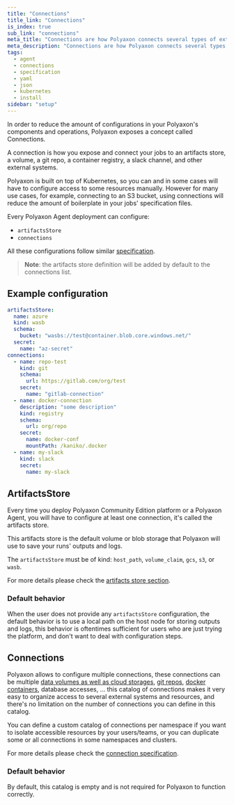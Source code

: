 ```yaml
---
title: "Connections"
title_link: "Connections"
is_index: true
sub_link: "connections"
meta_title: "Connections are how Polyaxon connects several types of external system and resources to your operations."
meta_description: "Connections are how Polyaxon connects several types of external system and resources to your operations."
tags:
  - agent
  - connections
  - specification
  - yaml
  - json
  - kubernetes
  - install
sidebar: "setup"
---
```


In order to reduce the amount of configurations in your Polyaxon's components and operations,
Polyaxon exposes a concept called Connections.

A connection is how you expose and connect your jobs to an artifacts store,
a volume, a git repo, a container registry, a slack channel, and other external systems.

Polyaxon is built on top of Kubernetes, so you can and in some cases will have to configure
access to some resources manually.
However for many use cases, for example, connecting to an S3 bucket,
using connections will reduce the amount of boilerplate in your jobs' specification files.

Every Polyaxon Agent deployment can configure:

 * `artifactsStore`
 * `connections`

All these configurations follow similar [specification](/docs/setup/connections/specification/).

> **Note**: the artifacts store definition will be added by default to the connections list.

## Example configuration

```yaml
artifactsStore:
  name: azure
  kind: wasb
  schema:
    bucket: "wasbs://test@container.blob.core.windows.net/"
  secret:
    name: "az-secret"
connections:
  - name: repo-test
    kind: git
    schema:
      url: https://gitlab.com/org/test
    secret:
      name: "gitlab-connection"
  - name: docker-connection
    description: "some description"
    kind: registry
    schema:
      url: org/repo
    secret:
      name: docker-conf
      mountPath: /kaniko/.docker
  - name: my-slack
    kind: slack
    secret:
      name: my-slack
```

## ArtifactsStore

Every time you deploy Polyaxon Community Edition platform or a Polyaxon Agent,
you will have to configure at least one connection, it's called the artifacts store.

This artifacts store is the default volume or blob storage that Polyaxon will use to save your runs' outputs and logs.

The `artifactsStore` must be of kind:
`host_path`, `volume_claim`, `gcs`, `s3`, or `wasb`.

For more details please check the [artifacts store section](/docs/setup/connections/artifacts/).

### Default behavior

When the user does not provide any `artifactsStore` configuration,
the default behavior is to use a local path on the host node for storing outputs and logs,
this behavior is oftentimes sufficient for users who are just trying the platform,
and don't want to deal with configuration steps.

## Connections

Polyaxon allows to configure multiple connections,
these connections can be multiple
[data volumes as well as cloud storages](/docs/setup/connections/artifacts/),
[git repos](/docs/setup/connections/git/),
[docker containers](/docs/setup/connections/registry/), database accesses, ...
this catalog of connections makes it very easy to organize access to several external systems and resources,
and there's no limitation on the number of connections you can define in this catalog.

You can define a custom catalog of connections per namespace if you want to isolate accessible resources by your users/teams,
or you can duplicate some or all connections in some namespaces and clusters.

For more details please check the [connection specification](/docs/setup/connections/specification/).

### Default behavior

By default, this catalog is empty and is not required for Polyaxon to function correctly.
